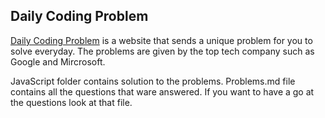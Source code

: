 ## Daily Coding Problem
[Daily Coding Problem](https://www.dailycodingproblem.com/) is a website that sends a unique problem for you to solve everyday. The problems are given by the top tech company such as Google and Mircrosoft.

JavaScript folder contains solution to the problems.
Problems.md file contains all the questions that ware answered. If you want to have a go at the questions look at that file.